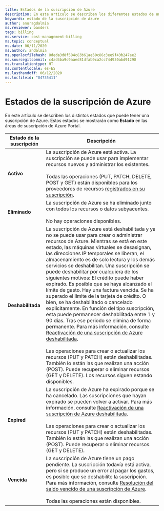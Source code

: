 ```yaml
---
title: Estados de la suscripción de Azure
description: En este artículo se describen los diferentes estados de una suscripción de Azure.
keywords: estado de la suscripción de Azure
author: anuragdalmia
ms.reviewer: banders
tags: billing
ms.service: cost-management-billing
ms.topic: conceptual
ms.date: 06/11/2020
ms.author: andalmia
ms.openlocfilehash: 8deda3d8f584c83b61ae50c86c3ee9f43b247ae2
ms.sourcegitcommit: c4ad4ba9c9aaed81dfab9ca2cc744930abd91298
ms.translationtype: HT
ms.contentlocale: es-ES
ms.lasthandoff: 06/12/2020
ms.locfileid: "84735411"
---
```

# <a name="azure-subscription-states"></a>Estados de la suscripción de Azure

En este artículo se describen los distintos estados que puede tener una suscripción de Azure. Estos estados se mostrarán como **Estado** en las áreas de suscripción de Azure Portal.

| Estado de la suscripción | Descripción |
|-------------| ----------------|
| **Activo** | La suscripción de Azure está activa. La suscripción se puede usar para implementar recursos nuevos y administrar los existentes.<br><br>Todas las operaciones (PUT, PATCH, DELETE, POST y GET) están disponibles para los proveedores de recursos [registrados en su suscripción](../../azure-resource-manager/management/resource-providers-and-types.md#azure-portal). |
| **Eliminado** | La suscripción de Azure se ha eliminado junto con todos los recursos o datos subyacentes.<br><br>No hay operaciones disponibles. |
| **Deshabilitada** | La suscripción de Azure está deshabilitada y ya no se puede usar para crear o administrar recursos de Azure. Mientras se está en este estado, las máquinas virtuales se desasignan, las direcciones IP temporales se liberan, el almacenamiento es de solo lectura y los demás servicios se deshabilitan. Una suscripción se puede deshabilitar por cualquiera de los siguientes motivos: El crédito puede haber expirado. Es posible que se haya alcanzado el límite de gasto. Hay una factura vencida. Se ha superado el límite de la tarjeta de crédito. O bien, se ha deshabilitado o cancelado explícitamente. En función del tipo suscripción, esta puede permanecer deshabilitada entre 1 y 90 días. Tras ese periodo se elimina de forma permanente. Para más información, consulte [Reactivación de una suscripción de Azure deshabilitada](subscription-disabled.md).<br><br>Las operaciones para crear o actualizar los recursos (PUT y PATCH) están deshabilitadas. También lo están las que realizan una acción (POST). Puede recuperar o eliminar recursos (GET y DELETE). Los recursos siguen estando disponibles. |
| **Expired** | La suscripción de Azure ha expirado porque se ha cancelado. Las suscripciones que hayan expirado se pueden volver a activar. Para más información, consulte [Reactivación de una suscripción de Azure deshabilitada](subscription-disabled.md).<br><br>Las operaciones para crear o actualizar los recursos (PUT y PATCH) están deshabilitadas. También lo están las que realizan una acción (POST). Puede recuperar o eliminar recursos (GET y DELETE).|
| **Vencida** | La suscripción de Azure tiene un pago pendiente. La suscripción todavía está activa, pero si se produce un error al pagar los gastos, es posible que se deshabilite la suscripción. Para más información, consulte [Resolución del saldo vencido de una suscripción de Azure](resolve-past-due-balance.md).<br><br>Todas las operaciones están disponibles. |
